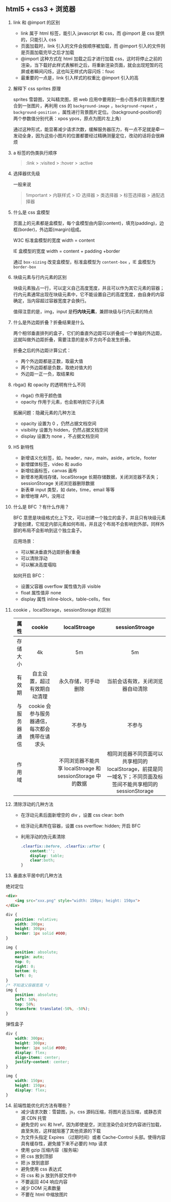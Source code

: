 ## html5 + css3 + 浏览器

1. link 和 @import 的区别

   - link 属于 html 标签，能引入 javascript 和 css，而 @import 是 css 提供的，只能引入 css
   - 页面加载时，link 引入的文件会按顺序被加载，而 @import 引入的文件则是页面加载完毕之后才加载
   - @import 这种方式在 html 加载之后才进行加载 css，这时将停止之前的渲染，当下载好此样式表解析之后，将重新渲染页面，就会出现短暂的花屏或者瞬间闪烁，这也叫无样式内容闪烁：fouc
   - 最重要的一点是，link 引入样式的权重比 @import 引入的高



2. 解释下 css sprites 原理

   sprites 雪碧图，又叫精灵图，把 web 应用中要用到一些小而多的背景图片整合到一张图片，再利用 css 的 `background-image` ，`background-repeat` ，`background-position` ，属性进行背景图片定位。（background-position的两个参数值分别代表：xpos ypos，原点为图片左上角）

   通过这种形式，能显著减少请求次数，缓解服务器压力，有一点不足就是牵一发动全身，因为这些小图片的位置都要经过精确测量定位，改动的话将会很麻烦



3. a 标签的伪类执行顺序

   > :link > :visited > :hover > :active



4. 选择器优先级

   一般来说

   > !important > 内联样式 > ID 选择器 > 类选择器 > 标签选择器 > 通配选择器



5. 什么是 css 盒模型

   页面上的元素都是盒模型，每个盒模型由内容(content)，填充(padding)，边框(border)，外边距(margin)组成。

   W3C 标准盒模型的宽度 width = content

   IE 盒模型的宽度 width = content + padding +border

   通过 `box-sizing` 改变盒模型，标准盒模型为 `content-box` ，IE 盒模型为 `border-box`



6. 块级元素与行内元素的区别

   块级元素独占一行，可以定义自己高度宽度，并且可以作为其它元素的容器；行内元素通常出现在块级元素中，它不能设置自己的高度宽度，由自身的内容确定，当内容超过容器宽度才会换行。

   值得注意的是，img，input 是**行内块元素**，兼顾块级与行内元素的特点



7. 什么是外边距折叠？折叠结果是什么

   两个相邻垂直排列的盒子，它们的垂直外边距可以折叠成一个单独的外边距，这就叫做外边距折叠，需要注意的是水平方向不会发生折叠。

   折叠之后的外边距计算公式：

   - 两个外边距都是正数，取最大值
   - 两个外边距都是负数，取绝对值大的
   - 外边距一正一负，取结果和



8. rbga() 和 opacity 的透明有什么不同
   - rbga() 作用于颜色值
   - opacity 作用于元素，也会影响到它子元素
   
   拓展问题：隐藏元素的几种方法
   
   - opacity 设置为 0 ，仍然占据文档空间
   - visibility 设置为 hidden，仍然占据文档空间
   - display 设置为 none ，不占据文档空间



9. H5 新特性
   - 新增语义化标签，如，header，nav，main，aside，article，footer
   - 新增媒体标签，video 和 audio
   - 新增绘画标签，canvas 画布
   - 新增本地离线存储，localStorage 长期存储数据，关闭浏览器不丢失；sessionStorage 关闭浏览器删除数据
   - 新表单 input 类型，如 date，time，email 等等
   - 新增地理 API，没用过



10. 什么是 BFC ？有什么作用？

    BFC 意思是块级格式化上下文，可以创建一个独立的盒子，并且只有块级元素才能创建，它规定内部元素如何布局，并且这个布局不会影响到外部，同样外部的布局不会影响到这个独立盒子。

    应用场景：

    - 可以解决垂直外边距折叠/重叠
    - 可以清除浮动
    - 可以解决高度塌陷

    如何开启 BFC：

    - 设置父容器 overflow 属性值为非 visible 
    - float 属性值非 none
    - display 属性 inline-block，table-cells，flex



11. cookie ，localStorage，sessionStorage 的区别

    |     属性     |                    cookie                     |                        localStroage                        |                        sessionStroage                        |
    | :----------: | :-------------------------------------------: | :--------------------------------------------------------: | :----------------------------------------------------------: |
    |   存储大小   |                      4k                       |                             5m                             |                              5m                              |
    |    有效期    |         自主设置，超过有效期自动清理          |                    永久存储，可手动删除                    |               当前会话有效，关闭浏览器自动清除               |
    | 与服务器通信 | cookie 会参与服务器通信，每次都会携带在请求头 |                           不参与                           |                            不参与                            |
    |    作用域    |                                               | 不同浏览器不能共享 localStroage 和 sessionStorage 中的数据 | 相同浏览器不同页面可以共享相同的 localStorage，前提是同一域名下；不同页面及标签间不能共享相同的sessionStorage |



12. 清除浮动的几种方法

    - 在浮动元素后面新增空的 div ，设置 css clear: both

    - 给浮动元素所在容器，设置 css overflow: hidden; 开启 BFC

    - 利用浮动的伪元素清除

      ```css
      .clearfix::before, .clearfix::after { 
          content:'';
          display: table;
          clear:both;
      }
      ```



13. 垂直水平居中的几种方法

绝对定位

```html
<div>
    <img src="xxx.png" style="width: 150px; height: 150px">
</div>
```

```css
div {
    position: relative;
    width: 300px;
    height: 300px;
    border: 1px solid #000;
}

img {
    position: absolute;
    margin: auto;
    top: 0;
    right: 0;
    bottom: 0;
    left: 0;
}
/* 不知道父容器宽高 */
img {
    position: absolute;
    left: 50%;
    top: 50%;
    transform: translate(-50%, -50%);
}
```

弹性盒子

```css
div {
    width: 300px;
    height: 300px;
    border: 1px solid #000;
    display: flex;
    align-items: center;
    justify-content: center;
}

img {
    width: 150px;
    height: 150px;
    display: flex;
}
```



14. 前端性能优化的方法有哪些？
    - 减少请求次数：雪碧图，js，css 源码压缩，将图片适当压缩，或静态资源 CDN 托管
    - 避免空的 src 和 href，因为即使是空，浏览渲染仍会对空内容进行加载，直至失败，这样就阻塞了其他资源的下载
    - 为文件头指定 Expires （过期时间）或者 Cache-Control 头部。使得内容具有缓存性，避免接下来不必要的 http 请求
    - 使用 gzip 压缩内容（服务端）
    - 把 css 放到顶部
    - 把 js 放到底部
    - 避免使用 css 表达式
    - 将 css 和 js 放到外部文件中
    - 不要返回 404 响应内容
    - 减少 DOM 元素数量
    - 不要在 html 中缩放图片


